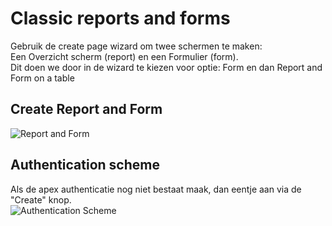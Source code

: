 # Classic reports and forms
Gebruik de create page wizard om twee schermen te maken:</br>
Een Overzicht scherm (report) en een Formulier (form).</br>
Dit doen we door in de wizard te kiezen voor optie: Form en dan Report and Form on a table</br>

## Create Report and Form
![Report and Form](createReportAndForm.gif)

## Authentication scheme
Als de apex authenticatie nog niet bestaat maak, dan eentje aan via de "Create" knop.</br>
![Authentication Scheme](authSchemes.gif)
